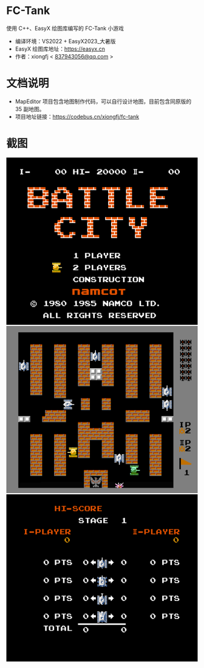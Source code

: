 # FC-Tank

使用 C++、EasyX 绘图库编写的 FC-Tank 小游戏
* 编译环境：VS2022 + EasyX2023_大暑版
* EasyX 绘图库地址：https://easyx.cn
* 作者：xiongfj  < 837943056@qq.com >

# 文档说明
* MapEditor 项目包含地图制作代码，可以自行设计地图，目前包含同原版的 35 副地图。
* 项目地址链接：https://codebus.cn/xiongfj/fc-tank

# 截图
![image](https://raw.githubusercontent.com/xiongfj/FC-Tank/master/Screenshot/1.png)
![image](https://raw.githubusercontent.com/xiongfj/FC-Tank/master/Screenshot/2.png)
![image](https://raw.githubusercontent.com/xiongfj/FC-Tank/master/Screenshot/3.png)
